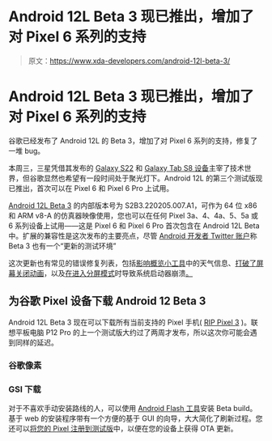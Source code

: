 # Android 12L Beta 3 现已推出，增加了对 Pixel 6 系列的支持

> 原文：<https://www.xda-developers.com/android-12l-beta-3/>

# Android 12L Beta 3 现已推出，增加了对 Pixel 6 系列的支持

谷歌已经发布了 Android 12L 的 Beta 3，增加了对 Pixel 6 系列的支持，修复了一堆 bug。

本周三，三星凭借其发布的 [Galaxy S22](https://www.xda-developers.com/samsung-galaxy-s22-hands-on/) 和 [Galaxy Tab S8 设备](https://www.xda-developers.com/samsung-galaxy-s22-ultra-hands-on/)主宰了技术世界，但谷歌显然也希望有一段时间处于聚光灯下。Android 12L 的第三个测试版现已推出，首次可以在 Pixel 6 和 Pixel 6 Pro 上试用。

[Android 12L Beta 3](https://developer.android.com/about/versions/12/12L/release-notes) 的内部版本号为 S2B3.220205.007.A1，可作为 64 位 x86 和 ARM v8-A 的仿真器映像使用，您也可以在任何 Pixel 3a、4、4a、5、5a 或 6 系列设备上试用——这是 Pixel 6 和 Pixel 6 Pro 首次包含在 Android 12L Beta 中。扩展的兼容性是这次发布的主要亮点，尽管 [Android 开发者 Twitter 账户](https://twitter.com/AndroidDev/status/1491472694373752844)称 Beta 3 也有一个“更新的测试环境”

这次更新也有常见的错误修复列表，包括[影响概览小工具](https://issuetracker.google.com/issues/210113641)中的天气信息、[打破了屏幕关闭动画](https://issuetracker.google.com/issues/210465289)，以及[在进入分屏模式](https://issuetracker.google.com/issues/209896931)时导致系统启动器崩溃[。](https://issuetracker.google.com/issues/211298556)

## 为谷歌 Pixel 设备下载 Android 12 Beta 3

Android 12L Beta 3 现在可以下载所有当前支持的 Pixel 手机( [RIP Pixel 3](https://www.xda-developers.com/google-pixel-3-end-of-life-february-patch/) )。联想平板电脑 P12 Pro 的上一个测试版大约过了两周才发布，所以这次你可能会遇到同样的延迟。

### 谷歌像素

### GSI 下载

对于不喜欢手动安装路线的人，可以使用 [Android Flash 工具](https://developer.android.com/preview/download#flashtool)安装 Beta build。基于 web 的安装程序带有一个方便的基于 GUI 的向导，大大简化了刷新过程。您还可以[将您的 Pixel 注册到测试版](https://www.google.com/android/beta)中，以便在您的设备上获得 OTA 更新。